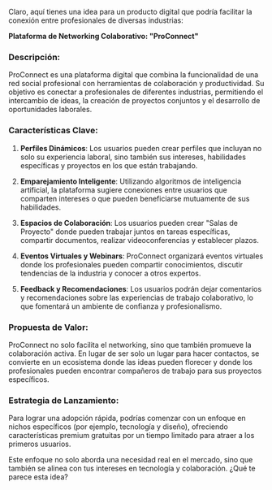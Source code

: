 Claro, aquí tienes una idea para un producto digital que podría facilitar la conexión entre profesionales de diversas industrias:

**Plataforma de Networking Colaborativo: "ProConnect"**

### Descripción:
ProConnect es una plataforma digital que combina la funcionalidad de una red social profesional con herramientas de colaboración y productividad. Su objetivo es conectar a profesionales de diferentes industrias, permitiendo el intercambio de ideas, la creación de proyectos conjuntos y el desarrollo de oportunidades laborales.

### Características Clave:

1. **Perfiles Dinámicos**: Los usuarios pueden crear perfiles que incluyan no solo su experiencia laboral, sino también sus intereses, habilidades específicas y proyectos en los que están trabajando.

2. **Emparejamiento Inteligente**: Utilizando algoritmos de inteligencia artificial, la plataforma sugiere conexiones entre usuarios que comparten intereses o que pueden beneficiarse mutuamente de sus habilidades.

3. **Espacios de Colaboración**: Los usuarios pueden crear "Salas de Proyecto" donde pueden trabajar juntos en tareas específicas, compartir documentos, realizar videoconferencias y establecer plazos.

4. **Eventos Virtuales y Webinars**: ProConnect organizará eventos virtuales donde los profesionales pueden compartir conocimientos, discutir tendencias de la industria y conocer a otros expertos.

5. **Feedback y Recomendaciones**: Los usuarios podrán dejar comentarios y recomendaciones sobre las experiencias de trabajo colaborativo, lo que fomentará un ambiente de confianza y profesionalismo.

### Propuesta de Valor:
ProConnect no solo facilita el networking, sino que también promueve la colaboración activa. En lugar de ser solo un lugar para hacer contactos, se convierte en un ecosistema donde las ideas pueden florecer y donde los profesionales pueden encontrar compañeros de trabajo para sus proyectos específicos.

### Estrategia de Lanzamiento:
Para lograr una adopción rápida, podrías comenzar con un enfoque en nichos específicos (por ejemplo, tecnología y diseño), ofreciendo características premium gratuitas por un tiempo limitado para atraer a los primeros usuarios.

Este enfoque no solo aborda una necesidad real en el mercado, sino que también se alinea con tus intereses en tecnología y colaboración. ¿Qué te parece esta idea?
